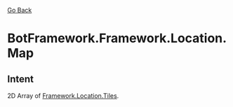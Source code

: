 [Go Back](../../../REFERENCE.md)

# BotFramework.Framework.Location.Map

## Intent

2D Array of [Framework.Location.Tiles]().